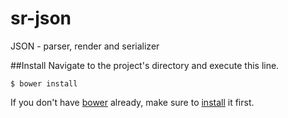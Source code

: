 sr-json
=======

JSON - parser, render and serializer

##Install
Navigate to the project's directory and execute this line.

```shell
$ bower install
```

If you don't have [bower](https://github.com/twitter/bower) already, make sure to [install](https://github.com/twitter/bower#installing-bower) it first.
